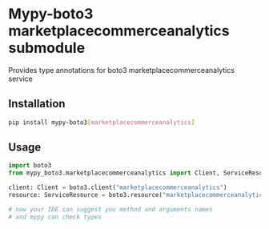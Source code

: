 # Mypy-boto3 marketplacecommerceanalytics submodule

Provides type annotations for boto3 marketplacecommerceanalytics service

## Installation

```bash
pip install mypy-boto3[marketplacecommerceanalytics]
```

## Usage

```python
import boto3
from mypy_boto3.marketplacecommerceanalytics import Client, ServiceResource

client: Client = boto3.client("marketplacecommerceanalytics")
resource: ServiceResource = boto3.resource("marketplacecommerceanalytics")

# now your IDE can suggest you method and arguments names
# and mypy can check types
```

